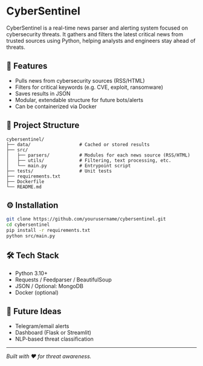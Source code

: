 # CyberSentinel

CyberSentinel is a real-time news parser and alerting system focused on cybersecurity threats. 
It gathers and filters the latest critical news from trusted sources using Python, helping analysts and engineers stay ahead of threats.

## 🚀 Features
- Pulls news from cybersecurity sources (RSS/HTML)
- Filters for critical keywords (e.g. CVE, exploit, ransomware)
- Saves results in JSON
- Modular, extendable structure for future bots/alerts
- Can be containerized via Docker

## 📂 Project Structure
```
cybersentinel/
├── data/                  # Cached or stored results
├── src/
│   ├── parsers/           # Modules for each news source (RSS/HTML)
│   ├── utils/             # Filtering, text processing, etc.
│   └── main.py            # Entrypoint script
├── tests/                 # Unit tests
├── requirements.txt
├── Dockerfile
└── README.md
```

## ⚙️ Installation
```bash
git clone https://github.com/yourusername/cybersentinel.git
cd cybersentinel
pip install -r requirements.txt
python src/main.py
```

## 🛠 Tech Stack
- Python 3.10+
- Requests / Feedparser / BeautifulSoup
- JSON / Optional: MongoDB
- Docker (optional)

## 🔮 Future Ideas
- Telegram/email alerts
- Dashboard (Flask or Streamlit)
- NLP-based threat classification

---

*Built with ❤️ for threat awareness.*
